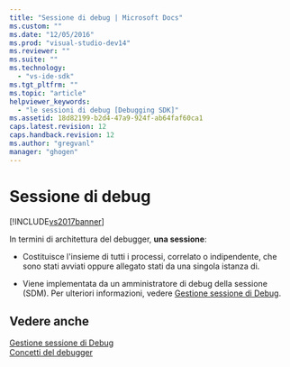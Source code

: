 ```yaml
---
title: "Sessione di debug | Microsoft Docs"
ms.custom: ""
ms.date: "12/05/2016"
ms.prod: "visual-studio-dev14"
ms.reviewer: ""
ms.suite: ""
ms.technology: 
  - "vs-ide-sdk"
ms.tgt_pltfrm: ""
ms.topic: "article"
helpviewer_keywords: 
  - "le sessioni di debug [Debugging SDK]"
ms.assetid: 18d82199-b2d4-47a9-924f-ab64faf60ca1
caps.latest.revision: 12
caps.handback.revision: 12
ms.author: "gregvanl"
manager: "ghogen"
---
```

# Sessione di debug
[!INCLUDE[vs2017banner](../../code-quality/includes/vs2017banner.md)]

In termini di architettura del debugger, **una sessione**:  
  
-   Costituisce l'insieme di tutti i processi, correlato o indipendente, che sono stati avviati oppure allegato stati da una singola istanza di.  
  
-   Viene implementata da un amministratore di debug della sessione \(SDM\).  Per ulteriori informazioni, vedere [Gestione sessione di Debug](../../extensibility/debugger/session-debug-manager.md).  
  
## Vedere anche  
 [Gestione sessione di Debug](../../extensibility/debugger/session-debug-manager.md)   
 [Concetti del debugger](../../extensibility/debugger/debugger-concepts.md)